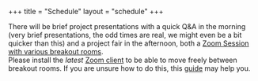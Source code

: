 +++
title = "Schedule"
layout = "schedule"
+++

There will be brief project presentations with a quick Q&A in the morning (very brief presentations, the odd times are real, we might even be a bit quicker than this) and
a project fair in the afternoon, both a [Zoom Session with various breakout rooms](https://htw-berlin.zoom.us/j/97780958236).\
Please install the *latest* [Zoom client](https://zoom.us/download) to be able to move freely between breakout rooms.
If you are unsure how to do this, this [guide](/zoom-help) may help you.
